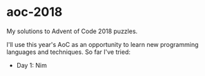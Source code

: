 # aoc-2018
My solutions to Advent of Code 2018 puzzles.

I'll use this year's AoC as an opportunity to learn new programming languages and techniques.
So far I've tried:
 - Day 1: Nim
